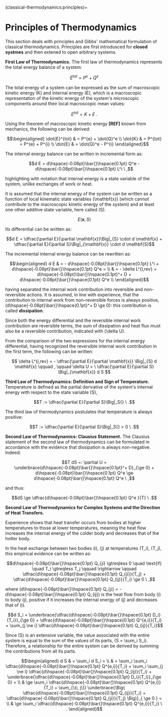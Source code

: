 (classical-thermodynamics:principles)=
# Principles of Thermodynamics

This section deals with principles and Gibbs' mathematical formulation of classical thermodynamics. Principles are first introdusced for **closed systmes** and then extened to open arbitrary systems.

**First Law of Thermodynamics.** The first law of thermodynamics represents the total energy balance of a system:

$$\dot{E}^{tot} = P^{e} + \dot{Q}^{e}$$

The total energy of a system can be expressed as the sum of macroscopic kinetic energy \(K\) and internal energy \(E\), which is a macroscopic representation of the kinetic energy of the system's microscopic components around their local macroscopic mean values:

$$E^{tot} = K + E \ .$$

Using the theorem of macroscopic kinetic energy **[REF]** known from mechanics, the following can be derived:

$$\begin{aligned}
  \dot{E}^{tot} & = P^{e} + \dot{Q}^e \\
  \dot{K}       & = P^{tot} = P^{e} + P^{i} \\
  \dot{E}       & = \dot{Q}^e - P^{i} 
\end{aligned}$$

The internal energy balance can be written in incremental form as:

$$d E = d\hspace{-0.08pt}\bar{}\hspace{0.1pt} Q^e - d\hspace{-0.08pt}\bar{}\hspace{0.1pt} L^i \ ,$$

highlighting with notation that internal energy is a state variable of the system, unlike exchanges of work or heat.

It is assumed that the internal energy of the system can be written as a function of local kinematic state variables \(\mathbf{x}\) (which cannot contribute to the macroscopic kinetic energy of the system) and at least one other additive state variable, here called \(S\).

$$E(\mathbf{x}, S)$$

Its differential can be written as:

$$d E = \dfrac{\partial E}{\partial \mathbf{x}}\Big|_{S} \cdot d \mathbf{x} + \dfrac{\partial E}{\partial S}\Big|_{\mathbf{x}} \cdot d \mathbf{S}$$

The incremental internal energy balance can be rewritten as:

$$\begin{aligned}
d E & = - d\hspace{-0.08pt}\bar{}\hspace{0.1pt} L^i + d\hspace{-0.08pt}\bar{}\hspace{0.1pt} Q^e =  \\
    & = - \delta L^{i,rev} + d\hspace{-0.08pt}\bar{}\hspace{0.1pt}^+ D + d\hspace{-0.08pt}\bar{}\hspace{0.1pt} Q^e  \\
\end{aligned}$$

having separated the internal work contribution into reversible and non-reversible actions. It is assumed, in line with experience, that the contribution to internal work from non-reversible forces is always positive, \(d\hspace{-0.08pt}\bar{}\hspace{0.1pt}^+ D \ge 0\): this contribution is called **dissipation**.

Since both the energy differential and the reversible internal work contribution are reversible terms, the sum of dissipation and heat flux must also be a reversible contribution, indicated with \(\delta U\).

From the comparison of the two expressions for the internal energy differential, having recognized the reversible internal work contribution in the first term, the following can be written:

$$
  \delta L^{i,rev} = - \dfrac{\partial E}{\partial \mathbf{x}} \Big|_{S} d \mathbf{x}  \qquad , \qquad 
  \delta U         = \ \dfrac{\partial E}{\partial S} \Big|_{\mathbf{x}} d S 
$$

**Third Law of Thermodynamics: Definition and Sign of Temperature.**
Temperature is defined as the partial derivative of the system's internal energy with respect to the state variable \(S\),

$$T := \dfrac{\partial E}{\partial S}\Big|_S{} \ .$$

The third law of thermodynamics postulates that temperature is always positive:

$$T := \dfrac{\partial E}{\partial S}\Big|_S{} > 0 \ .$$

**Second Law of Thermodynamics: Clausius Statement.** The Clausius statement of the second law of thermodynamics can be formulated in accordance with the evidence that dissipation is always non-negative. Indeed:

$$T dS =: \partial U = \underbrace{d\hspace{-0.08pt}\bar{}\hspace{0.1pt}^+ D}_{\ge 0} + d\hspace{-0.08pt}\bar{}\hspace{0.1pt} Q^e \ge  d\hspace{-0.08pt}\bar{}\hspace{0.1pt} Q^e \ ,$$

and thus:

$$dS \ge \dfrac{d\hspace{-0.08pt}\bar{}\hspace{0.1pt} Q^e }{T} \ .$$

**Second Law of Thermodynamics for Complex Systems and the Direction of Heat Transfers.**

Experience shows that heat transfer occurs from bodies at higher temperatures to those at lower temperatures, meaning the heat flow increases the internal energy of the colder body and decreases that of the hotter body.

In the heat exchange between two bodies \(i\), \(j\) at temperatures \(T_i\), \(T_j\), this empirical evidence can be written as:

$$d\hspace{-0.08pt}\bar{}\hspace{0.1pt} Q_{ji} \gtreqless 0 \quad \text{if} \quad T_i \gtreqless T_j \qquad \rightarrow \qquad \dfrac{d\hspace{-0.08pt}\bar{}\hspace{0.1pt} Q_{ji}}{T_j} + \dfrac{d\hspace{-0.08pt}\bar{}\hspace{0.1pt} Q_{ij}}{T_i} \ge 0 \ ,$$

where \(d\hspace{-0.08pt}\bar{}\hspace{0.1pt} Q_{ji} = - d\hspace{-0.08pt}\bar{}\hspace{0.1pt} Q_{ij}\) is the heat flow from body \(i\) to body \(j\), positive if it increases the internal energy of \(j\) and decreases that of \(i\).

$$d S_i = \underbrace{\dfrac{d\hspace{-0.08pt}\bar{}\hspace{0.1pt}  D_i}{T_i}}_{\ge 0} + \dfrac{d\hspace{-0.08pt}\bar{}\hspace{0.1pt}  Q^{e,i}}{T_i} + \sum_{j \ne i} \dfrac{d\hspace{-0.08pt}\bar{}\hspace{0.1pt}  Q_{ij}}{T_i}$$

Since \(S\) is an extensive variable, the value associated with the entire system is equal to the sum of the values of its parts, \(S = \sum_i S_i\). Therefore, a relationship for the entire system can be derived by summing the contributions from all its parts.

$$\begin{aligned}
  d S & = \sum_i d S_i = \\
      & = \sum_i \sum_i \dfrac{d\hspace{-0.08pt}\bar{}\hspace{0.1pt}  Q^{e,i}}{T_i} + \sum_i \sum_{j \ne i} \dfrac{d\hspace{-0.08pt}\bar{}\hspace{0.1pt}  Q_{ij}}{T_i} + \underbrace{\dfrac{d\hspace{-0.08pt}\bar{}\hspace{0.1pt}  D_i}{T_i}}_{\ge 0} = \\
      & \ge \sum_i \dfrac{d\hspace{-0.08pt}\bar{}\hspace{0.1pt}  Q^{e,i}}{T_i} + \sum_{\{i, j\}} \underbrace{\Big( \dfrac{d\hspace{-0.08pt}\bar{}\hspace{0.1pt}  Q_{ij}}{T_i} + \dfrac{d\hspace{-0.08pt}\bar{}\hspace{0.1pt}  Q_{ji}}{T_j} \Big)}_{ \ge 0 }  = \\
      & \ge \sum_i \dfrac{d\hspace{-0.08pt}\bar{}\hspace{0.1pt}  Q^{e,i}}{T_i} \ .
\end{aligned}$$

